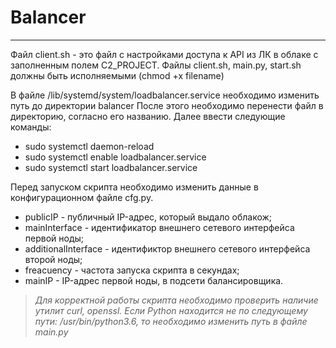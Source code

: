 # __Balancer__
---
Файл client.sh - это файл с настройками доступа к API из ЛК в облаке с заполненным полем C2_PROJECT.
Файлы client.sh, main.py, start.sh должны быть исполняемыми (chmod +x filename)

В файле /lib/systemd/system/loadbalancer.service необходимо изменить путь до директории balancer
После этого необходимо перенести файл в директорию, согласно его названию.
Далее ввести следующие команды:
* sudo systemctl daemon-reload
* sudo systemctl enable loadbalancer.service
* sudo systemctl start loadbalancer.service


Перед запуском скрипта необходимо изменить данные в конфигурационном файле cfg.py. 
* publicIP - публичный IP-адрес, который выдало облакож;
* mainInterface - идентификатор внешнего сетевого интерфейса первой ноды;
* additionalInterface - идентификтор внешнего сетевого интерфейса второй ноды;
* freacuency - частота запуска скрипта в секундах;
* mainIP - IP-адрес первой ноды, в подсети балансировщика. 

>_Для корректной работы скрипта необходимо проверить наличие утилит curl, openssl.
Если Python находится не по следующему пути: /usr/bin/python3.6, то необходимо изменить путь в файле main.py_
